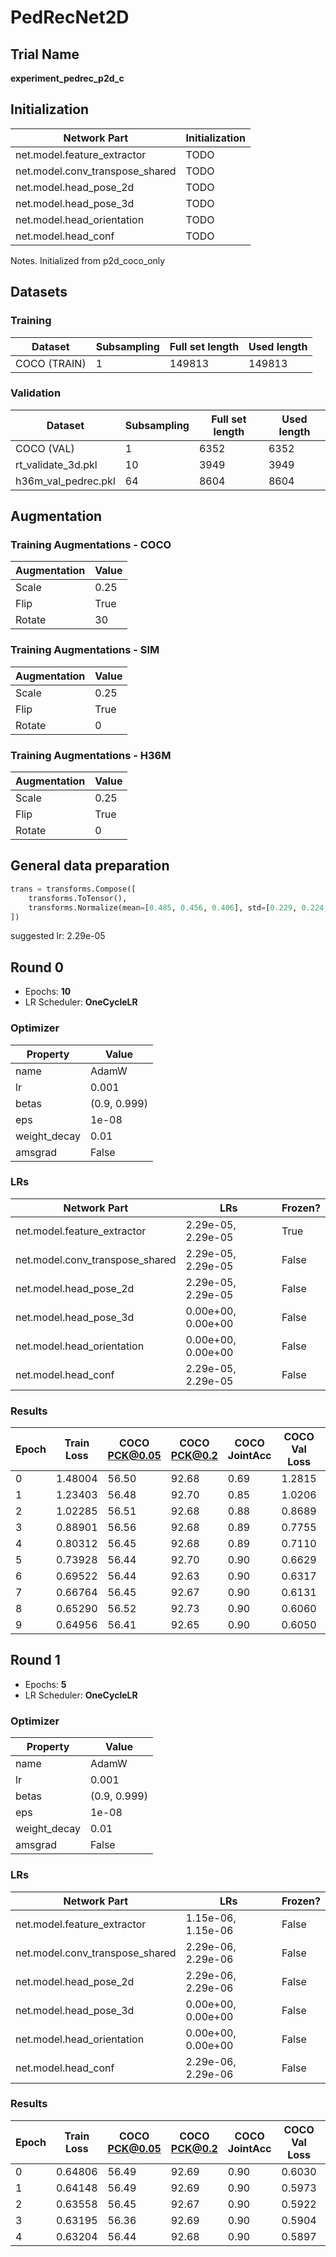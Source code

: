 # PedRecNet2D
## Trial Name
**experiment_pedrec_p2d_c**
## Initialization
| Network Part                   | Initialization                                               |
| ------------------------------ | ------------------------------------------------------------ |
| net.model.feature_extractor    | TODO                                                         |
| net.model.conv_transpose_shared | TODO                                                         |
| net.model.head_pose_2d         | TODO                                                         |
| net.model.head_pose_3d         | TODO                                                         |
| net.model.head_orientation     | TODO                                                         |
| net.model.head_conf            | TODO                                                         |
Notes. Initialized from p2d_coco_only
## Datasets
### Training
| Dataset                   | Subsampling | Full set length | Used length |
| ------------------------- | ----------- | --------------- | ----------- |
| COCO (TRAIN)              | 1           | 149813          | 149813      |
### Validation
| Dataset                   | Subsampling | Full set length | Used length |
| ------------------------- | ----------- | --------------- | ----------- |
| COCO (VAL)                | 1           | 6352            | 6352        |
| rt_validate_3d.pkl        | 10          | 3949            | 3949        |
| h36m_val_pedrec.pkl       | 64          | 8604            | 8604        |
## Augmentation
### Training Augmentations - COCO
| Augmentation              | Value                     |
| ------------------------- | ------------------------- |
| Scale                     | 0.25                      |
| Flip                      | True                      |
| Rotate                    | 30                        |
### Training Augmentations - SIM
| Augmentation              | Value                     |
| ------------------------- | ------------------------- |
| Scale                     | 0.25                      |
| Flip                      | True                      |
| Rotate                    | 0                         |
### Training Augmentations - H36M
| Augmentation              | Value                     |
| ------------------------- | ------------------------- |
| Scale                     | 0.25                      |
| Flip                      | True                      |
| Rotate                    | 0                         |
## General data preparation
```python
trans = transforms.Compose([
    transforms.ToTensor(),
    transforms.Normalize(mean=[0.485, 0.456, 0.406], std=[0.229, 0.224, 0.225])
])
```
suggested lr: 2.29e-05
## Round 0
- Epochs: **10**
- LR Scheduler: **OneCycleLR**
### Optimizer
| Property                  | Value                     |
| ------------------------- | ------------------------- |
| name                      | AdamW                     |
| lr                        | 0.001                     |
| betas                     | (0.9, 0.999)              |
| eps                       | 1e-08                     |
| weight_decay              | 0.01                      |
| amsgrad                   | False                     |
### LRs
| Network Part              | LRs                  | Frozen? |
| ------------------------- | -------------------- | ------- |
| net.model.feature_extractor | 2.29e-05, 2.29e-05   | True    |
| net.model.conv_transpose_shared | 2.29e-05, 2.29e-05   | False   |
| net.model.head_pose_2d    | 2.29e-05, 2.29e-05   | False   |
| net.model.head_pose_3d    | 0.00e+00, 0.00e+00   | False   |
| net.model.head_orientation | 0.00e+00, 0.00e+00   | False   |
| net.model.head_conf       | 2.29e-05, 2.29e-05   | False   |
### Results
| Epoch | Train Loss | COCO PCK@0.05 | COCO PCK@0.2 | COCO JointAcc | COCO Val Loss | COCO Val Time | SIM PCK@0.05 | SIM PCK@0.2 | SIM JointAcc | SIM Val Loss | SIM Val Time | H36M PCK@0.05 | H36M PCK@0.2 | H36M JointAcc | H36M Val Loss | H36M Val Time | Train Time |
| ----- | ---------- | ------------- | ------------ | ------------- | ------------- | ------------- | ------------ | ----------- | ------------ | ------------ | ------------ | ------------- | ------------ | ------------- | ------------- | ------------- | ---------- |
| 0     | 1.48004    | 56.50         | 92.68        | 0.69          | 1.2815        | 0:00:12       | 30.22        | 66.42       | 0.67         | 1.3347       | 0:00:11      | 17.78         | 53.39        | 0.67          | 1.3481        | 0:00:16       | 0:08:19    |
| 1     | 1.23403    | 56.48         | 92.70        | 0.85          | 1.0206        | 0:00:11       | 30.12        | 66.34       | 0.74         | 1.1583       | 0:00:10      | 17.71         | 53.30        | 0.75          | 1.1388        | 0:00:15       | 0:08:10    |
| 2     | 1.02285    | 56.51         | 92.68        | 0.88          | 0.8689        | 0:00:11       | 29.96        | 66.06       | 0.72         | 1.1879       | 0:00:10      | 17.48         | 53.15        | 0.75          | 1.1114        | 0:00:15       | 0:07:59    |
| 3     | 0.88901    | 56.56         | 92.68        | 0.89          | 0.7755        | 0:00:11       | 30.13        | 66.14       | 0.72         | 1.1537       | 0:00:10      | 17.60         | 53.20        | 0.74          | 1.0388        | 0:00:16       | 0:08:16    |
| 4     | 0.80312    | 56.45         | 92.68        | 0.89          | 0.7110        | 0:00:11       | 30.20        | 66.11       | 0.72         | 1.0933       | 0:00:10      | 17.62         | 53.20        | 0.73          | 0.9752        | 0:00:15       | 0:08:05    |
| 5     | 0.73928    | 56.44         | 92.70        | 0.90          | 0.6629        | 0:00:11       | 30.23        | 66.20       | 0.72         | 1.0342       | 0:00:10      | 17.58         | 53.20        | 0.74          | 0.9144        | 0:00:15       | 0:07:59    |
| 6     | 0.69522    | 56.44         | 92.63        | 0.90          | 0.6317        | 0:00:11       | 30.22        | 66.09       | 0.71         | 1.0200       | 0:00:10      | 17.55         | 53.11        | 0.73          | 0.8906        | 0:00:15       | 0:07:59    |
| 7     | 0.66764    | 56.45         | 92.67        | 0.90          | 0.6131        | 0:00:11       | 29.95        | 66.12       | 0.71         | 1.0095       | 0:00:10      | 17.60         | 53.17        | 0.73          | 0.8737        | 0:00:15       | 0:07:58    |
| 8     | 0.65290    | 56.52         | 92.73        | 0.90          | 0.6060        | 0:00:11       | 30.03        | 66.07       | 0.71         | 0.9919       | 0:00:10      | 17.60         | 53.15        | 0.73          | 0.8655        | 0:00:15       | 0:07:59    |
| 9     | 0.64956    | 56.41         | 92.65        | 0.90          | 0.6050        | 0:00:11       | 30.13        | 65.98       | 0.71         | 0.9950       | 0:00:10      | 17.57         | 53.13        | 0.73          | 0.8646        | 0:00:15       | 0:08:00    |
## Round 1
- Epochs: **5**
- LR Scheduler: **OneCycleLR**
### Optimizer
| Property                  | Value                     |
| ------------------------- | ------------------------- |
| name                      | AdamW                     |
| lr                        | 0.001                     |
| betas                     | (0.9, 0.999)              |
| eps                       | 1e-08                     |
| weight_decay              | 0.01                      |
| amsgrad                   | False                     |
### LRs
| Network Part              | LRs                  | Frozen? |
| ------------------------- | -------------------- | ------- |
| net.model.feature_extractor | 1.15e-06, 1.15e-06   | False   |
| net.model.conv_transpose_shared | 2.29e-06, 2.29e-06   | False   |
| net.model.head_pose_2d    | 2.29e-06, 2.29e-06   | False   |
| net.model.head_pose_3d    | 0.00e+00, 0.00e+00   | False   |
| net.model.head_orientation | 0.00e+00, 0.00e+00   | False   |
| net.model.head_conf       | 2.29e-06, 2.29e-06   | False   |
### Results
| Epoch | Train Loss | COCO PCK@0.05 | COCO PCK@0.2 | COCO JointAcc | COCO Val Loss | COCO Val Time | SIM PCK@0.05 | SIM PCK@0.2 | SIM JointAcc | SIM Val Loss | SIM Val Time | H36M PCK@0.05 | H36M PCK@0.2 | H36M JointAcc | H36M Val Loss | H36M Val Time | Train Time |
| ----- | ---------- | ------------- | ------------ | ------------- | ------------- | ------------- | ------------ | ----------- | ------------ | ------------ | ------------ | ------------- | ------------ | ------------- | ------------- | ------------- | ---------- |
| 0     | 0.64806    | 56.49         | 92.69        | 0.90          | 0.6030        | 0:00:11       | 30.25        | 66.07       | 0.72         | 0.9891       | 0:00:10      | 17.62         | 53.12        | 0.73          | 0.8606        | 0:00:15       | 0:09:35    |
| 1     | 0.64148    | 56.49         | 92.69        | 0.90          | 0.5973        | 0:00:11       | 30.26        | 66.15       | 0.71         | 0.9866       | 0:00:10      | 17.69         | 53.20        | 0.73          | 0.8608        | 0:00:15       | 0:09:35    |
| 2     | 0.63558    | 56.45         | 92.67        | 0.90          | 0.5922        | 0:00:11       | 30.30        | 66.17       | 0.71         | 0.9841       | 0:00:10      | 17.59         | 53.19        | 0.73          | 0.8517        | 0:00:15       | 0:09:35    |
| 3     | 0.63195    | 56.36         | 92.69        | 0.90          | 0.5904        | 0:00:11       | 30.14        | 66.11       | 0.71         | 0.9872       | 0:00:10      | 17.60         | 53.18        | 0.73          | 0.8531        | 0:00:15       | 0:09:57    |
| 4     | 0.63204    | 56.44         | 92.68        | 0.90          | 0.5897        | 0:00:12       | 30.15        | 66.16       | 0.71         | 0.9846       | 0:00:10      | 17.64         | 53.17        | 0.73          | 0.8526        | 0:00:16       | 0:09:47    |
